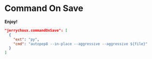 # Command On Save

**Enjoy!**

```json
"jerrychoux.commandOnSave": [
  {
    "ext": "py",
    "cmd": "autopep8 --in-place --aggressive --aggressive ${file}"
  }
]
```
